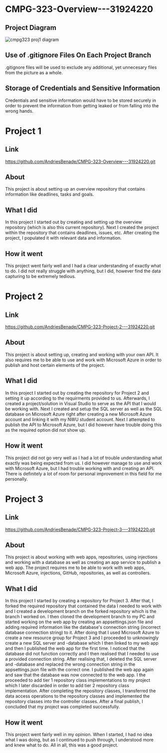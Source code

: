 # CMPG-323-Overview---31924220

## Project Diagram
![cmpg323 proj1 diagram](https://user-images.githubusercontent.com/67644109/184879364-bbfc2960-c201-403f-99a1-2e2e8a5d9c98.png)
## Use of .gitignore Files On Each Project Branch
.gitignore files will be used to exclude any additional, yet unnecesary files from the picture as a whole.
## Storage of Credentials and Sensitive Information
Credentials and sensitive information would have to be stored securely in order to prevent the information from getting leaked or from falling into the wrong hands.

# Project 1
## Link
https://github.com/AndriesBenade/CMPG-323-Overview---31924220.git
## About
This project is about setting up an overview repository that contains information like deadlines, tasks and goals.
## What I did
In this project I started out by creating and setting up the overview repository (which is also this current repository). Next I created the project within the repository that contains deadlines, issues, etc. After creating the project, I populated it with relevant data and information.
## How it went
This project went fairly well and I had a clear understanding of exactly what to do. I did not really struggle with anything, but I did, however find the data capturing to be extremely tedious.

# Project 2
## Link
https://github.com/AndriesBenade/CMPG-323-Project-2---31924220.git
## About
This project is about setting up, creating and working with your own API. It also requires me to be able to use and work with Microsoft Azure in order to publish and host certain elements of the project.
## What I did
In this project I started out by creating the repository for Project 2 and setting it up according to the requirments provided to us. Afterwards, I created a project/solution in Visual Studio to serve as the API that I would be working with. Next I created and setup the SQL server as well as the SQL database on Microsoft Azure right after creating a new Microsoft Azure account and linking it with my NWU student account. Next I attempted to publish the API to Microsoft Azure, but I did however have trouble doing this as the required option did not show up.
## How it went
This project did not go very well as I had a lot of trouble understanding what exactly was being expected from us. I did however manage to use and work with Microsoft Azure, but I had trouble working with and creating an API. There is definitely a lot of room for personal improvement in this field for me personally.

# Project 3
## Link
https://github.com/AndriesBenade/CMPG-323-Project-3---31924220.git
## About
This project is about working with web apps, repositories, using injections and working with a database as well as creating an app service to publish a web app. The project requires me to be able to work with web apps, Microsoft Azure, injections, GitHub, repositories, as well as controllers.
## What I did
In this project I started by creating a repository for Project 3. After that, I forked the required repository that contained the data I needed to work with and I created a development branch on the forked repository which is the branch I worked on. I then cloned the development branch to my PC and started working on the web app by creating an appsettings.json file and adding required information like the database's connection string (incorrect database connection string) to it. After doing that I used Microsoft Azure to create a new resource group for Project 3 and I proceeded to unknowingly create a new SQL server and -database which I then linked to my web app and then I published the web app for the first time. I noticed that the database did not function correctly and I then realised that I needed to use a provided connection string. After realising that, I deleted the SQL server and -database and replaced the wrong connection string in the appsettings.json file with the correct one. I published the web app again and saw that the database was now connected to the web app. I the proceeded to add tier 1 repository class implementations to my project which I later discarded in order to add tier 2 repository class implementation. After completing the repository classes, I transferred the data access operations to the repository classes and implemented the repository classes into the controller classes. After a final publish, I concluded that my project was completed successfully.
## How it went
This project went fairly well in my opinion. When I started, I had no idea what I was doing, but as I continued to push through, I understood more and knew what to do. All in all, this was a good project.
